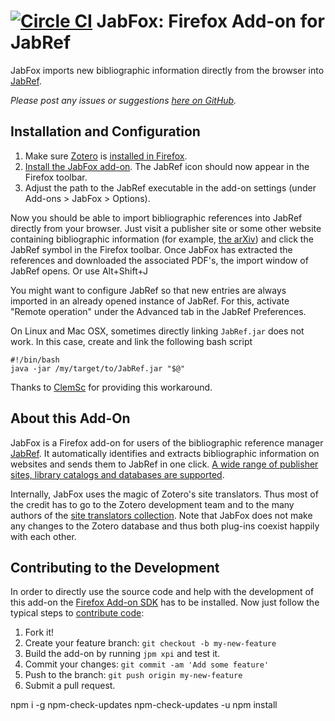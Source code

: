 [![Circle CI](https://circleci.com/gh/JabRef/JabFox.svg?style=svg)](https://circleci.com/gh/JabRef/JabFox)
JabFox: Firefox Add-on for JabRef
=======================

JabFox imports new bibliographic information directly from the browser into [JabRef](http://www.jabref.org/).

_Please post any issues or suggestions [here on GitHub](https://github.com/JabRef/JabFox/issues)._

Installation and Configuration
-----------------------------------

1. Make sure [Zotero](https://www.zotero.org/) is [installed in Firefox](https://www.zotero.org/download/).
2. [Install the JabFox add-on](https://addons.mozilla.org/en-US/firefox/addon/jabfox?src=external-github). The JabRef icon should now appear in the Firefox toolbar. 
3. Adjust the path to the JabRef executable in the add-on settings (under Add-ons > JabFox > Options).

Now you should be able to import bibliographic references into JabRef directly from your browser. Just visit a publisher site or some other website containing bibliographic information (for example, [the arXiv](http://arxiv.org/list/gr-qc/pastweek?skip=0&show=5)) and click the JabRef symbol in the Firefox toolbar. Once JabFox has extracted the references and downloaded the associated PDF's, the import window of JabRef opens.
Or use Alt+Shift+J

You might want to configure JabRef so that new entries are always imported in an already opened instance of JabRef. For this, activate "Remote operation" under the Advanced tab in the JabRef Preferences.

On Linux and Mac OSX, sometimes directly linking `JabRef.jar` does not work. In this case, create and link the following bash script
````
#!/bin/bash
java -jar /my/target/to/JabRef.jar "$@"
````
Thanks to [ClemSc](https://github.com/ClemSc) for providing this workaround. 

About this Add-On
---------------------
JabFox is a Firefox add-on for users of the bibliographic reference manager [JabRef](http://www.jabref.org/). It automatically identifies and extracts bibliographic information on websites and sends them to JabRef in one click. [A wide range of publisher sites, library catalogs and databases are supported](https://www.zotero.org/support/translators).

Internally, JabFox uses the magic of Zotero's site translators. Thus most of the credit has to go to the Zotero development team and to the many authors of the [site translators collection](https://github.com/zotero/translators). Note that JabFox does not make any changes to the Zotero database and thus both plug-ins coexist happily with each other.

Contributing to the Development
---------------------------------------

In order to directly use the source code and help with the development of this add-on the [Firefox Add-on SDK](https://developer.mozilla.org/en-US/Add-ons/SDK) has to be installed. Now just follow the typical steps to [contribute code](https://guides.github.com/activities/contributing-to-open-source/#contributing):

1. Fork it!
2. Create your feature branch: `git checkout -b my-new-feature`
3. Build the add-on by running `jpm xpi` and test it.
3. Commit your changes: `git commit -am 'Add some feature'`
4. Push to the branch: `git push origin my-new-feature`
5. Submit a pull request.

npm i -g npm-check-updates
npm-check-updates -u
npm install
